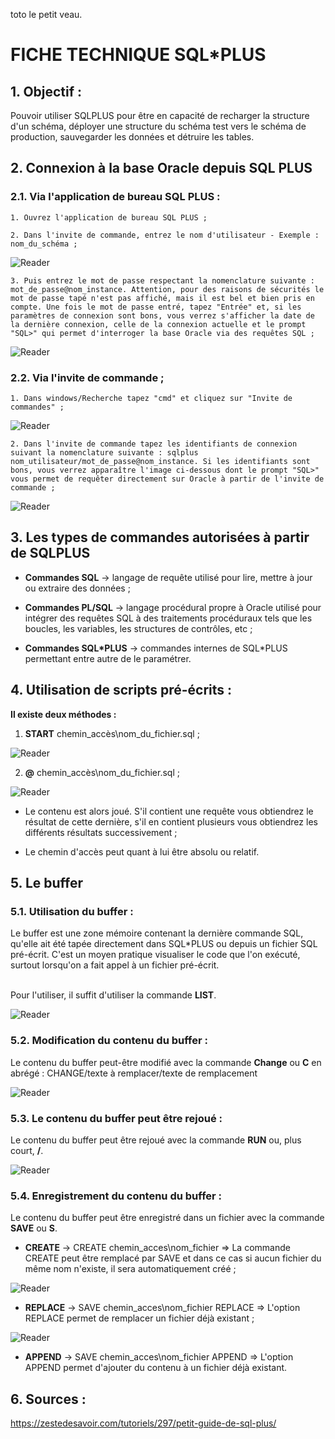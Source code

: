 toto le petit veau.

# FICHE TECHNIQUE SQL*PLUS

## 1. Objectif : 

Pouvoir utiliser SQLPLUS pour être en capacité de recharger la structure d'un schéma, déployer une structure du schéma test vers le schéma de production, sauvegarder les données et détruire les tables.

## 2. Connexion à la base Oracle depuis SQL PLUS

### 2.1. Via l'application de bureau SQL PLUS :

	1. Ouvrez l'application de bureau SQL PLUS ;

	2. Dans l'invite de commande, entrez le nom d'utilisateur - Exemple : nom_du_schéma ;

![Reader](images/SQLPLUS/SQLPLUS_nom_utilisateur.JPG)

	3. Puis entrez le mot de passe respectant la nomenclature suivante : mot_de_passe@nom_instance. Attention, pour des raisons de sécurités le mot de passe tapé n'est pas affiché, mais il est bel et bien pris en compte. Une fois le mot de passe entré, tapez "Entrée" et, si les paramètres de connexion sont bons, vous verrez s'afficher la date de la dernière connexion, celle de la connexion actuelle et le prompt "SQL>" qui permet d'interroger la base Oracle via des requêtes SQL ;

![Reader](images/SQLPLUS/SQLPLUS_mdp_et_connexion.JPG)

### 2.2. Via l'invite de commande ;

	1. Dans windows/Recherche tapez "cmd" et cliquez sur "Invite de commandes" ;

![Reader](images/SQLPLUS/invite_de_commande_accès.jpg)

	2. Dans l'invite de commande tapez les identifiants de connexion suivant la nomenclature suivante : sqlplus nom_utilisateur/mot_de_passe@nom_instance. Si les identifiants sont bons, vous verrez apparaître l'image ci-dessous dont le prompt "SQL>" vous permet de requêter directement sur Oracle à partir de l'invite de commande ;

![Reader](images/SQLPLUS/invite_de_commande_connexion_bd_oracle.jpg)

## 3. Les types de commandes autorisées à partir de SQLPLUS

* **Commandes SQL** -> langage de requête utilisé pour lire, mettre à jour ou extraire des données ;

* **Commandes PL/SQL** -> langage procédural propre à Oracle utilisé pour intégrer des requêtes SQL à des traitements procéduraux tels que les boucles, les variables, les structures de contrôles, etc ;

* **Commandes SQL*PLUS** -> commandes internes de SQL*PLUS permettant entre autre de le paramétrer. 

## 4. Utilisation de scripts pré-écrits :

**Il existe deux méthodes :**

1. **START** chemin_accès\nom_du_fichier.sql ;

![Reader](images/SQLPLUS/utilisation_scripts_preecrit_methode_1.JPG)

2. **@** chemin_accès\nom_du_fichier.sql ;

![Reader](images/SQLPLUS/utilisation_scripts_preecrit_methode_2.JPG)

* Le contenu est alors joué. S'il contient une requête vous obtiendrez le résultat de cette dernière, s'il en contient plusieurs vous obtiendrez les différents résultats successivement ;

* Le chemin d'accès peut quant à lui être absolu ou relatif.

## 5. Le buffer

### 5.1. Utilisation du buffer :

Le buffer est une zone mémoire contenant la dernière commande SQL, qu'elle ait été tapée directement dans SQL*PLUS ou depuis un fichier SQL pré-écrit. C'est un moyen pratique visualiser le code que l'on exécuté, surtout lorsqu'on a fait appel à un fichier pré-écrit.

<br/>Pour l'utiliser, il suffit d'utiliser la commande **LIST**.

![Reader](images/SQLPLUS/utilisation_scripts_preecrit_methode_2.JPG)

### 5.2. Modification du contenu du buffer :

Le contenu du buffer peut-être modifié avec la commande **Change** ou **C** en abrégé : CHANGE/texte à remplacer/texte de remplacement

![Reader](images/SQLPLUS/buffer_remplacement_des_elements_du_buffer.JPG)

### 5.3. Le contenu du buffer peut être rejoué :

Le contenu du buffer peut être rejoué avec la commande **RUN** ou, plus court, **/**.

![Reader](images/SQLPLUS/buffer_rejouer_le_buffer.JPG)

### 5.4. Enregistrement du contenu du buffer :

Le contenu du buffer peut être enregistré dans un fichier avec la commande **SAVE** ou **S**.

* **CREATE** -> CREATE chemin_acces\nom_fichier => La commande CREATE peut être remplacé par SAVE et dans ce cas si aucun fichier du même nom n'existe, il sera automatiquement créé ;

![Reader](images/SQLPLUS/buffer_creation_fichier.JPG)

* **REPLACE** -> SAVE chemin_acces\nom_fichier REPLACE => L'option REPLACE permet de remplacer un fichier déjà existant ;

![Reader](images/SQLPLUS/buffer_remplacement_fichier.JPG)

* **APPEND** -> SAVE chemin_acces\nom_fichier APPEND => L'option APPEND permet d'ajouter du contenu à un fichier déjà existant.

## 6. Sources :

<https://zestedesavoir.com/tutoriels/297/petit-guide-de-sql-plus/>
